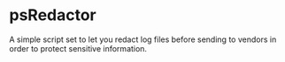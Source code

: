 # psRedactor
A simple script set to let you redact log files before sending to vendors in order to protect sensitive information.
